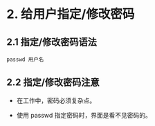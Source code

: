 # 2. 给用户指定/修改密码

## 2.1  指定/修改密码语法

```
passwd 用户名
```

## 2.2 指定/修改密码注意

* 在工作中，密码必须复杂点。

* 使用 passwd 指定密码时，界面是看不见密码的。
